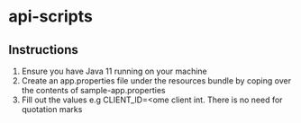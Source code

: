 # api-scripts
## Instructions
1. Ensure you have Java 11 running on your machine
2. Create an app.properties file under the resources bundle by coping over the contents of sample-app.properties
3. Fill out the values e.g CLIENT_ID=<ome client int. There is no need for quotation marks

